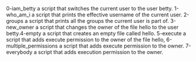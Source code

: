 0-iam_betty a script that switches the current user to the user betty.
1-who_am_i a script that prints the effective username of the current user.
2-groups a script that prints all the groups the current user is part of.
3-new_owner a script that changes the owner of the file hello to the user betty.4-empty  a script that creates an empty file called hello.
5-execute a script that adds execute permission to the owner of the file hello,
6-multiple_permissions a script that adds execute permission to the owner.
7-everybody a script that adds execution permission to the owner.
